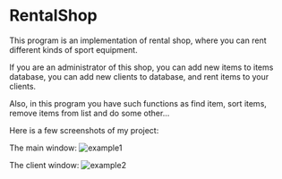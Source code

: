 # RentalShop

This program is an implementation of rental shop, where you can rent different
kinds of sport equipment.

If you are an administrator of this shop, you can add new items to items database,
you can add new clients to database, and rent items to your clients.

Also, in this program you have such functions as find item, sort items, remove
items from list and do some other...

Here is a few screenshots of my project:

The main window:
![example1](https://cloud.githubusercontent.com/assets/22094480/24630461/830bbd6a-18c5-11e7-8cf2-cd3332cd8cbd.jpg)

The client window:
![example2](https://cloud.githubusercontent.com/assets/22094480/24630778/9db936aa-18c6-11e7-87f9-38f5151f77ed.jpg)

